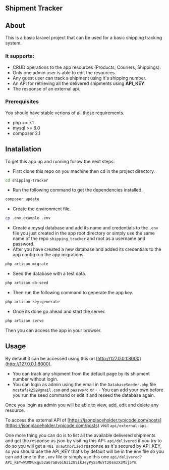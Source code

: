 ## Shipment Tracker

## About

This is a basic laravel project that can be used for a basic shipping tracking system.


### It supports:

- CRUD operations to the app resources (Products, Couriers, Shippings).
- Only one admin user is able to edit the resources.
- Any guest user can track a shipment using it's shipping number.
- An API for retrieving all the delivered shipments using **API_KEY**.
- The response of an external api.


 ### Prerequisites

 You should have stable verions of all these requirements.
 - php >= 7.1
 - mysql >= 8.0
 - composer 2.1


## Inatallation

To get this app up and running follow the next steps:

- First clone this repo on you machine then cd in the project directory.
```bash
cd shipping-tracker
```
- Run the following command to get the dependencies installed.
```bash
composer update
```
- Create the environment file.
```bash
cp .env.example .env
```

- Create a mysql database and add its name and credentials to the `.env` file you just created in the app root directory or simply use the same name of the repo `shipping_tracker` and root as a username and password.
- After you have created a new database and added its credentials to the app config run the app migrations.
```bash
php artisan migrate
```
- Seed the database with a test data.
```bash
php artisan db:seed
```
- Then run the following command to generate the app key.
```bash
php artisan key:generate
```
- Once its done go ahead and start the server.
```bash
php artisan serve
```
Then you can access the app in your browser.

## Usage

By default it can be accessed using this url [http://127.0.0.1:8000](http://127.0.0.1:8000).

- You can track any shipment from the default page by its shipment number without login.
- You can login as admin using the email in the `DatabaseSeeder.php` file `mostafak252@gmail.com` and `password` or - - You can add your own before you run the seed command or edit it and reseed the database again.


Once you login as admin you will be able to view, add, edit and delete any resource.


To access the external API of [https://jsonplaceholder.typicode.com/posts](https://jsonplaceholder.typicode.com/posts)
visit `api/external-api`.


One more thing you can do is to list all the available delivered shipments and get the response as json by visiting this API: `api/delivered`
if you try to do so you will get a `401 Unauthorized` response as it's secured by API_KEY, so you should use the API_KEY that's by default will be in the env file so you can add one to the `.env` file or simply use this one `api/delivered?API_KEY=WUMMUxgu52a67aBv6iN2iz8SikJeyPyESMuYtz0smzX3Mij5Ym`.

